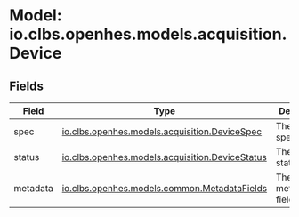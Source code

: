 # Model: io.clbs.openhes.models.acquisition.Device

## Fields

| Field | Type | Description |
| --- | --- | --- |
| spec | [io.clbs.openhes.models.acquisition.DeviceSpec](model-io-clbs-openhes-models-acquisition-devicespec.md) | The device specification. |
| status | [io.clbs.openhes.models.acquisition.DeviceStatus](model-io-clbs-openhes-models-acquisition-devicestatus.md) | The device status. |
| metadata | [io.clbs.openhes.models.common.MetadataFields](model-io-clbs-openhes-models-common-metadatafields.md) | The metadata fields. |

